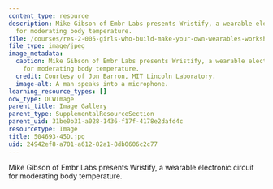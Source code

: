 ```yaml
---
content_type: resource
description: Mike Gibson of Embr Labs presents Wristify, a wearable electronic circuit
  for moderating body temperature.
file: /courses/res-2-005-girls-who-build-make-your-own-wearables-workshop-spring-2015/24942ef8a701a61282a18db0606c2c77_504693-45D.jpg
file_type: image/jpeg
image_metadata:
  caption: Mike Gibson of Embr Labs presents Wristify, a wearable electronic circuit
    for moderating body temperature.
  credit: Courtesy of Jon Barron, MIT Lincoln Laboratory.
  image-alt: A man speaks into a microphone.
learning_resource_types: []
ocw_type: OCWImage
parent_title: Image Gallery
parent_type: SupplementalResourceSection
parent_uid: 31be0b31-a028-1436-f17f-4178e2dafd4c
resourcetype: Image
title: 504693-45D.jpg
uid: 24942ef8-a701-a612-82a1-8db0606c2c77
---
```

Mike Gibson of Embr Labs presents Wristify, a wearable electronic circuit for moderating body temperature.

